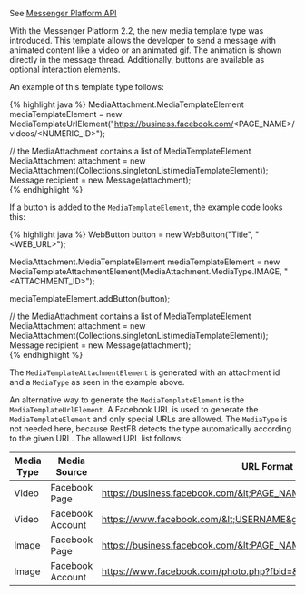 See <a target="_blank" href="https://developers.facebook.com/docs/messenger-platform/send-messages/template/media" class="label label-primary">Messenger Platform API</a>

With the Messenger Platform 2.2, the new media template type was introduced. This template allows the developer to send a message with animated content like a video or an animated gif. The animation is shown directly in the message thread. Additionally, buttons are available as optional interaction elements.

An example of this template type follows:

{% highlight java %}
MediaAttachment.MediaTemplateElement mediaTemplateElement =
     new MediaTemplateUrlElement("https://business.facebook.com/<PAGE_NAME>/videos/<NUMERIC_ID>");

// the MediaAttachment contains a list of MediaTemplateElement
MediaAttachment attachment = new MediaAttachment(Collections.singletonList(mediaTemplateElement));
Message recipient = new Message(attachment);	 
{% endhighlight %}

If a button is added to the `MediaTemplateElement`, the example code looks this:

{% highlight java %}
WebButton button = new WebButton("Title", "<WEB_URL>");

MediaAttachment.MediaTemplateElement mediaTemplateElement =
     new MediaTemplateAttachmentElement(MediaAttachment.MediaType.IMAGE, "<ATTACHMENT_ID>");

mediaTemplateElement.addButton(button);

// the MediaAttachment contains a list of MediaTemplateElement
MediaAttachment attachment = new MediaAttachment(Collections.singletonList(mediaTemplateElement));
Message recipient = new Message(attachment);	 
{% endhighlight %}

The `MediaTemplateAttachmentElement` is generated with an attachment id and a `MediaType` as seen in the example above. 

An alternative way to generate the `MediaTemplateElement` is the `MediaTemplateUrlElement`. A Facebook URL is used to generate the `MediaTemplateElement` and only special URLs are allowed. The `MediaType` is not needed here, because RestFB detects the type automatically according to the given URL.  The allowed URL list follows:

| Media Type | Media Source | URL Format |
| ---------- | ------------ | ---------- |
| Video | Facebook Page | https://business.facebook.com/&lt;PAGE_NAME&gt;/videos/&lt;NUMERIC_ID&gt; |
| Video | Facebook Account | https://www.facebook.com/&lt;USERNAME&gt;/videos/&lt;NUMERIC_ID&gt; |
| Image | Facebook Page | https://business.facebook.com/&lt;PAGE_NAME&gt;/photos/&lt;NUMERIC_ID&gt; |
| Image | Facebook Account | https://www.facebook.com/photo.php?fbid=&lt;NUMERIC_ID&gt; |

